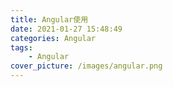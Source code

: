 ```yaml
---
title: Angular使用
date: 2021-01-27 15:48:49
categories: Angular
tags:
	- Angular
cover_picture: /images/angular.png
---
```

